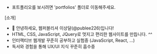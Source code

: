 * 포트폴리오를 보시려면 'portfolios' 폴더로 이동해주세요.

[소개]
- 👋 안녕하세요, 웹퍼블리셔 이상달(@publee226)입니다!
- HTML, CSS, JavaScript, JQuery로 멋지고 편리한 웹사이트를 만듭니다. *^^*
- 인터랙티브 웹개발 꾸준히 공부하고 실험중 (JavaScript, React, ...)
- 독서와 경험을 통해 UX/UI 지식 꾸준히 흡수중


<!---
publee226/publee226 is a ✨ special ✨ repository because its `README.md` (this file) appears on your GitHub profile.
You can click the Preview link to take a look at your changes.
--->
